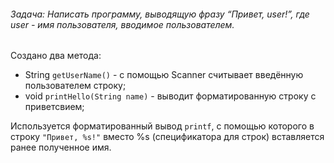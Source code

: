 ###### Задача: Написать программу, выводящую фразу “Привет, user!”, где user - имя пользователя, вводимое пользователем.

Создано два метода:
- String `getUserName()` - с помощью Scanner считывает введённую пользователем строку;
- void `printHello(String name)` - выводит форматированную строку с приветсвием;

Используется форматированный вывод `printf`, с помощью которого в строку `"Привет, %s!"` вместо %s (спецификатора для строк) вставляется ранее полученное имя.
